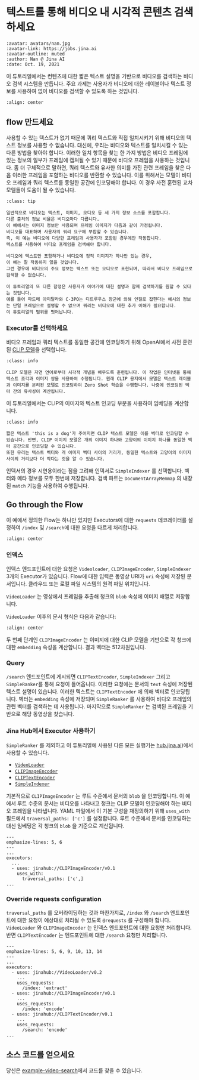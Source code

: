 # 텍스트를 통해 비디오 내 시각적 콘텐츠 검색하세요

```{article-info}
:avatar: avatars/nan.jpg
:avatar-link: https://jobs.jina.ai
:avatar-outline: muted
:author: Nan @ Jina AI
:date: Oct. 19, 2021
```

이 튜토리얼에서는 컨텐츠에 대한 짧은 텍스트 설명을 기반으로 비디오를 검색하는 비디오 검색 시스템을 만듭니다. 주요 과제는 사용자가 비디오에 대한 레이블이나 텍스트 정보를 사용하여  없이 비디오를 검색할 수 있도록 하는 것입니다.

<!--demo.gif-->
```{figure} ../../.github/images/tutorial-video-search.gif
:align: center
```

## flow 만드세요

사용할 수 있는 텍스트가 없기 때문에 쿼리 텍스트와 직접 일치시키기 위해 비디오의 텍스트 정보를 사용할 수 없습니다. 대신에, 우리는 비디오와 텍스트를 일치시킬 수 있는 다른 방법을 찾아야 합니다.
이러한 일치 항목을 찾는 한 가지 방법은 비디오 프레임에 있는 정보의 일부가 프레임에 캡처될 수 있기 때문에 비디오 프레임을 사용하는 것입니다. 좀 더 구체적으로 말하면, 쿼리 텍스트와 유사한 의미를 가진 관련 프레임을 찾은 다음 이러한 프레임을 포함하는 비디오를 반환할 수 있습니다. 이를 위해서는 모델이 비디오 프레임과 쿼리 텍스트를 동일한 공간에 인코딩해야 합니다. 이 경우 사전 훈련된 교차 모델들이 도움이 될 수 있습니다.

```{admonition} Use the other information of videos
:class: tip

일반적으로 비디오는 텍스트, 이미지, 오디오 등 세 가지 정보 소스를 포함합니다.
다른 출처의 정보 비율은 비디오마다 다릅니다.
이 예에서는 이미지 정보만 사용되며 프레임 이미지가 다음과 같이 가정됩니다.
비디오를 대표하며 사용자의 쿼리 요구에 부합할 수 있습니다.
즉, 이 예는 비디오에 다양한 프레임과 사용자가 포함된 경우에만 작동합니다.
텍스트를 사용하여 비디오 프레임을 검색해야 합니다.

비디오에 텍스트만 포함하거나 비디오에 정적 이미지가 하나만 있는 경우,
이 예는 잘 작동하지 않을 것입니다. 
그런 경우에 비디오의 주요 정보는 텍스트 또는 오디오로 표현되며, 따라서 비디오 프레임으로 검색할 수 없습니다.

이 튜토리얼의 또 다른 함정은 사용자가 이야기에 대한 설명과 함께 검색하기를 원할 수 있다는 것입니다.
예를 들어 파드메 아미달라와 C-3PO는 디트루우스 장군에 의해 인질로 잡힌다는 예시의 정보는 단일 프레임으로 설명할 수 없으며 쿼리는 비디오에 대한 추가 이해가 필요합니다.
이 튜토리얼의 범위를 벗어납니다.
```

### Executor를 선택하세요
비디오 프레임과 쿼리 텍스트를 동일한 공간에 인코딩하기 위해 OpenAI에서 사전 훈련된 [CLIP 모델](https://github.com/openai/CLIP)을 선택합니다.

```{admonition} What is CLIP?
:class: info

CLIP 모델은 자연 언어로부터 시각적 개념을 배우도록 훈련됩니다. 이 작업은 인터넷을 통해 텍스트 조각과 이미지 쌍을 사용하여 수행됩니다. 원래 CLIP 용지에서 모델은 텍스트 레이블과 이미지를 분리된 모델로 인코딩하여 Zero Shot 학습을 수행합니다. 나중에 인코딩된 벡터 간의 유사성이 계산됩니다. 
```

이 튜토리얼에서는 CLIP의 이미지와 텍스트 인코딩 부분을 사용하여 임베딩을 계산합니다.

```{admonition} How does CLIP help?
:class: info

짧은 텍스트 'this is a dog'가 주어지면 CLIP 텍스트 모델은 이를 벡터로 인코딩할 수 있습니다. 반면, CLIP 이미지 모델은 개의 이미지 하나와 고양이의 이미지 하나를 동일한 벡터 공간으로 인코딩할 수 있습니다.
또한 우리는 텍스트 벡터와 개 이미지 벡터 사이의 거리가, 동일한 텍스트와 고양이의 이미지 사이의 거리보다 더 작다는 것을 알 수 있습니다.
```

인덱서의 경우 시연용이라는 점을 고려해 인덱서로 `SimpleIndexer` 를 선택합니다. 벡터와 메타 정보를 모두 한번에 저장합니다. 검색 파트는 `DocumentArrayMemmap` 의 내장된 `match` 기능을 사용하여 수행됩니다.

## Go through the Flow
이 예에서 정의한 Flow는 하나만 있지만 Executors에 대한 `requests` 데코레이터를 설정하여 `/index` 및 `/search`에 대한 요청을 다르게 처리합니다. 

```{figure} ../../.github/images/tutorial-video-search.png
:align: center
```

### 인덱스
인덱스 엔드포인트에 대한 요청은 `Videoloader`, `CLIPImageEncoder`, `SimpleIndexer` 3개의 Executor가 있습니다. Flow에 대한 입력은 동영상 URI가 `uri` 속성에 저장된 문서입니다. 클라우드 또는 로컬 파일 시스템의 원격 파일 위치입니다.

`VideoLoader` 는 영상에서 프레임을 추출해 청크의 `blob` 속성에 이미지 배열로 저장합니다.

`VideoLoader` 이후의 문서 형식은 다음과 같습니다:

```{figure} ../../.github/images/tutorial-video-search-doc.jpg
:align: center
```


두 번째 단계인 `CLIPImageEncoder` 는 이미지에 대한 CLIP 모델을 기반으로 각 청크에 대한 `embedding` 속성을 계산합니다. 결과 벡터는 512차원입니다.   

### Query

`/search` 엔드포인트에 게시되면 `CLIPTextEncoder`, `SimpleIndexer` 그리고 `SimpleRanker`를 통해 요청이 들어옵니다.
이러한 요청에는 문서의 `text` 속성에 저장된 텍스트 설명이 있습니다. 이러한 텍스트는 `CLIPTextEncoder` 에 의해 벡터로 인코딩됩니다. 벡터는 `embedding` 속성에 저장되며 `SimpleRanker` 를 사용하여 비디오 프레임의 관련 벡터를 검색하는 데 사용됩니다. 마지막으로  `SimpleRanker` 는 검색된 프레임을 기반으로 해당 동영상을 찾습니다.

### Jina Hub에서 Executor 사용하기

`SimpleRanker` 를 제외하고 이 튜토리얼에 사용된 다른 모든 실행기는 [hub.jina.ai](https://hub.jina.ai/))에서 사용할 수 있습니다. 

- [`VideoLoader`](https://hub.jina.ai/executor/i6gp4vwu)
- [`CLIPImageEncoder`](https://hub.jina.ai/executor/0hnlmu3q)
- [`CLIPTextEncoder`](https://hub.jina.ai/executor/livtkbkg)
- [`SimpleIndexer`](https://hub.jina.ai/executor/zb38xlt4)

기본적으로 `CLIPImageEncoder` 는 루트 수준에서 문서의 `blob` 을 인코딩합니다. 이 예에서 루트 수준의 문서는 비디오를 나타내고 청크는 CLIP 모델이 인코딩해야 하는 비디오 프레임을 나타냅니다. YAML 파일에서 이 기본 구성을 재정의하기 위해 `uses_with` 필드에서 `traversal_paths: ['c']` 를 설정합니다. 루트 수준에서 문서를 인코딩하는 대신 임베딩은 각 청크의 `blob` 을 기준으로 계산됩니다.

```{code-block} yaml
---
emphasize-lines: 5, 6
---
...
executors:
  ...
  - uses: jinahub://CLIPImageEncoder/v0.1
    uses_with:
      traversal_paths: ['c',]
...
```

### Override requests configuration
`traversal_paths` 를 오버라이딩하는 것과 마찬가지로, `/index` 와 `/search` 엔드포인트에 대한 요청이 예상대로 처리될 수 있도록 `@requests` 를 구성해야 합니다. `VideoLoader` 와 `CLIPImageEncoder` 는 인덱스 엔드포인트에 대한 요청만 처리합니다. 반면 `CLIPTextEncoder` 는 엔드포인트에 대한 `/search` 요청만 처리합니다.


```{code-block} yaml
---
emphasize-lines: 5, 6, 9, 10, 13, 14
---
...
executors:
  - uses: jinahub://VideoLoader/v0.2
    ...
    uses_requests:
      /index: 'extract'
  - uses: jinahub://CLIPImageEncoder/v0.1
    ...
    uses_requests:
      /index: 'encode'
  - uses: jinahub://CLIPTextEncoder/v0.1
    ...
    uses_requests:
      /search: 'encode'
...
```

## 소스 코드를 얻으세요

당신은 [example-video-search](https://github.com/jina-ai/example-video-search)에서 코드를 찾을 수 있습니다. 
